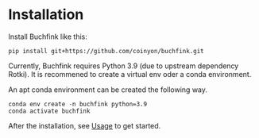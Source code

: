 # Installation

Install Buchfink like this:

    pip install git+https://github.com/coinyon/buchfink.git

Currently, Buchfink requires Python 3.9 (due to upstream dependency Rotki). It
is recommened to create a virtual env oder a conda environment.

An apt conda environment can be created the following way.

    conda env create -n buchfink python=3.9
    conda activate buchfink

After the installation, see [Usage](usage.md) to get started.

